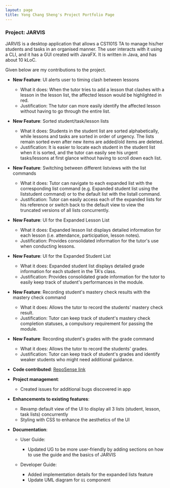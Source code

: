 ```yaml
---
layout: page
title: Yong Chang Sheng's Project Portfolio Page
---
```


### Project: JARVIS

JARVIS is a desktop application that allows a CS1101S TA to manage his/her students and tasks in an organised manner. The user interacts with it using a CLI, and it has a GUI created with JavaFX. It is written in Java, and has about 10 kLoC.

Given below are my contributions to the project.

* **New Feature**: UI alerts user to timing clash between lessons
  * What it does: When the tutor tries to add a lesson that clashes with a lesson in the lesson list, the affected lesson would be highlighted in red. 
  * Justification: The tutor can more easily identify the affected lesson without having to go through the entire list.

* **New Feature**: Sorted student/task/lesson lists
  * What it does: Students in the student list are sorted alphabetically, while lessons and tasks are sorted in order of urgency. The lists remain sorted even after new items are added/old items are deleted.
  * Justification: It is easier to locate each student in the student list when it is sorted, and the tutor can easily see his urgent tasks/lessons at first glance without having to scroll down each list.

* **New Feature**: Switching between different listviews with the list commands
  * What it does: Tutor can navigate to each expanded list with the corresponding list command (e.g. Expanded student list using the liststudent command) or to the default list with the listall command.
  * Justification: Tutor can easily access each of the expanded lists for his reference or switch back to the default view to view the truncated versions of all lists concurrently.

* **New Feature**: UI for the Expanded Lesson List
  * What it does: Expanded lesson list displays detailed information for each lesson (i.e. attendance, participation, lesson notes).
  * Justification: Provides consolidated information for the tutor's use when conducting lessons.

* **New Feature**: UI for the Expanded Student List
  * What it does: Expanded student list displays detailed grade information for each student in the TA's class.
  * Justification: Provides consolidated grade information for the tutor to easily keep track of student's performances in the module.

* **New Feature**: Recording student's mastery check results with the mastery check command
  * What it does: Allows the tutor to record the students' mastery check result.
  * Justification: Tutor can keep track of student's mastery check completion statuses, a compulsory requirement for passing the module.

* **New Feature**: Recording student's grades with the grade command
  * What it does: Allows the tutor to record the students' grades.
  * Justification: Tutor can keep track of student's grades and identify weaker students who might need additional guidance.

* **Code contributed**: [RepoSense link](https://nus-cs2103-ay2223s1.github.io/tp-dashboard/?search=rycs2812&breakdown=true)

* **Project management**:
  * Created issues for additional bugs discovered in app

* **Enhancements to existing features**:
  * Revamp default view of the UI to display all 3 lists (student, lesson, task lists) concurrently
  * Styling with CSS to enhance the aesthetics of the UI

* **Documentation**:
  * User Guide:
    * Updated UG to be more user-friendly by adding sections on how to use the guide and the basics of JARVIS

  * Developer Guide:
    * Added implementation details for the expanded lists feature
    * Update UML diagram for `Ui` component